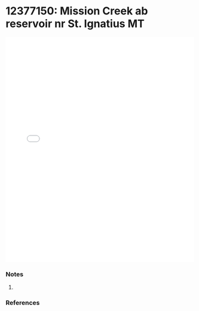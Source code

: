 # 12377150: Mission Creek ab reservoir nr St. Ignatius MT

<iframe src="/distribution_estimation/_static/stations/12377150_fdc.html" width="100%" height="600" frameborder="0"></iframe>

### Notes
1. 

### References

